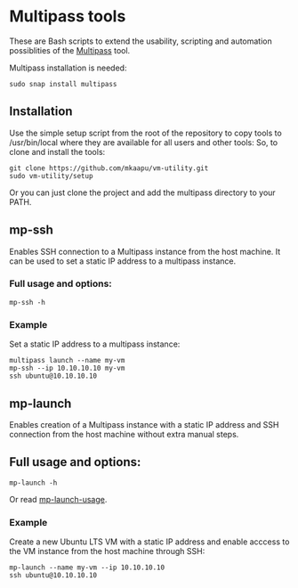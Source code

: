 # Multipass tools
These are Bash scripts to extend the usability, scripting and automation possiblities of the [Multipass](https://multipass.run/) tool.

Multipass installation is needed:
```
sudo snap install multipass
```

## Installation

Use the simple setup script from the root of the repository to copy tools to /usr/bin/local where they are available for all users and other tools:
So, to clone and install the tools:
```
git clone https://github.com/mkaapu/vm-utility.git
sudo vm-utility/setup
```
Or you can just clone the project and add the multipass directory to your PATH.

## mp-ssh
Enables SSH connection to a Multipass instance from the host machine.
It can be used to set a static IP address to a multipass instance.

### Full usage and options:
```
mp-ssh -h
```

### Example
Set a static IP address to a multipass instance:
```
multipass launch --name my-vm
mp-ssh --ip 10.10.10.10 my-vm
ssh ubuntu@10.10.10.10
```

## mp-launch
Enables creation of a Multipass instance with a static IP address and SSH connection from the host machine without extra manual steps.

## Full usage and options:
```
mp-launch -h
```
Or read [mp-launch-usage](https://github.com/mkaapu/vm-utility/blob/main/multipass/mp-launch-usage).

### Example
Create a new Ubuntu LTS VM with a static IP address and enable acccess to the VM instance from the host machine through SSH:
```
mp-launch --name my-vm --ip 10.10.10.10
ssh ubuntu@10.10.10.10
```

